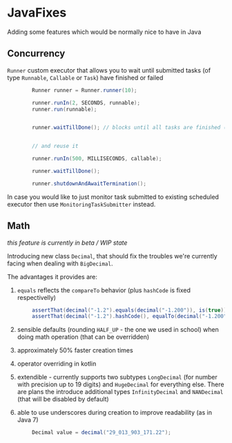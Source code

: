 # JavaFixes

Adding some features which would be normally nice to have in Java

## Concurrency

`Runner` custom executor that allows you to wait until submitted tasks (of type `Runnable`, `Callable` or `Task`) have finished or failed

```Java
        Runner runner = Runner.runner(10);

        runner.runIn(2, SECONDS, runnable);
        runner.run(runnable);


        runner.waitTillDone(); // blocks until all tasks are finished (or failed)


        // and reuse it

        runner.runIn(500, MILLISECONDS, callable);

        runner.waitTillDone();

        runner.shutdownAndAwaitTermination();

```

In case you would like to just monitor task submitted to existing scheduled executor then use `MonitoringTaskSubmitter` instead.

## Math

*this feature is currently in beta / WIP state*

Introducing new class `Decimal`, that should fix the troubles we're currently facing when dealing with `BigDecimal`.

The advantages it provides are:

1. `equals` reflects the `compareTo` behavior (plus `hashCode` is fixed respectivelly)

```Java
        assertThat(decimal("-1.2").equals(decimal("-1.200")), is(true));
        assertThat(decimal("-1.2").hashCode(), equalTo(decimal("-1.200").hashCode()));
```

2. sensible defaults (rounding `HALF_UP` - the one we used in school) when doing math operation (that can be overridden)

3. approximately 50% faster creation times

4. operator overriding in kotlin

5. extendible - currently supports two subtypes `LongDecimal` (for number with precision up to 19 digits) and `HugeDecimal` for everything else. There are plans the introduce additional types `InfinityDecimal` and `NANDecimal` (that will be disabled by default)

6. able to use underscores during creation to improve readability (as in Java 7)

```Java
        Decimal value = decimal("29_013_903_171.22");
```
